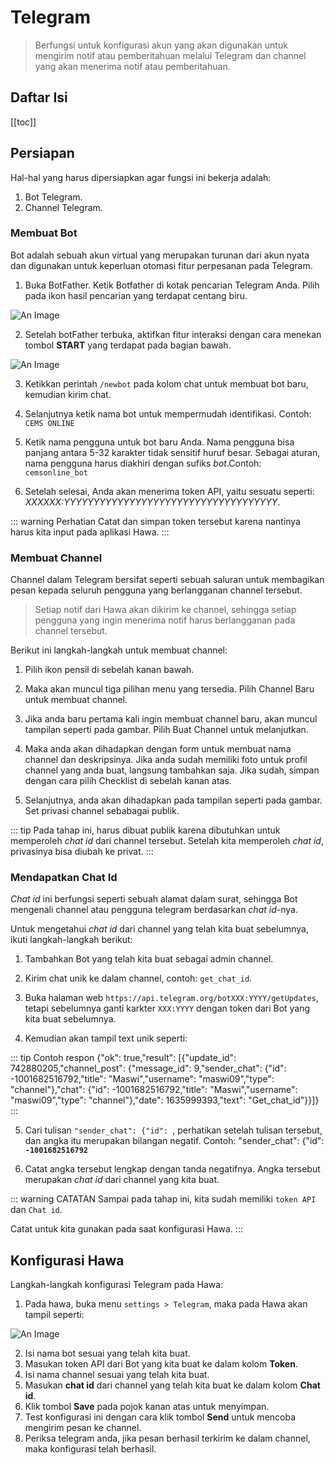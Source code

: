 # Telegram

> Berfungsi untuk konfigurasi akun yang akan digunakan untuk mengirim notif atau pemberitahuan melalui Telegram dan channel yang akan menerima notif atau pemberitahuan.

## Daftar Isi

[[toc]]



## Persiapan

Hal-hal yang harus dipersiapkan agar fungsi ini bekerja adalah:

1. Bot Telegram.
2. Channel Telegram.

### Membuat Bot

Bot adalah sebuah akun virtual yang merupakan turunan dari akun nyata dan digunakan untuk keperluan otomasi fitur perpesanan pada Telegram.

1. Buka BotFather. Ketik Botfather di kotak pencarian Telegram Anda. Pilih pada ikon hasil pencarian yang terdapat centang biru.

![An Image](./img/bot-father.png)

2. Setelah botFather terbuka, aktifkan fitur interaksi dengan cara menekan tombol **START** yang terdapat pada bagian bawah.

![An Image](./img/start-bot-father.png)

3. Ketikkan perintah ```/newbot``` pada kolom chat untuk membuat bot baru, kemudian kirim chat.

4. Selanjutnya ketik nama bot untuk mempermudah identifikasi. Contoh: ```CEMS ONLINE```

5. Ketik nama pengguna untuk bot baru Anda. Nama pengguna bisa panjang antara 5-32 karakter tidak sensitif huruf besar. Sebagai aturan, nama pengguna harus diakhiri dengan sufiks *bot*.Contoh: ```cemsonline_bot```


6. Setelah selesai, Anda akan menerima token API, yaitu sesuatu seperti: *XXXXXX:YYYYYYYYYYYYYYYYYYYYYYYYYYYYYYYYYYYY*.

::: warning Perhatian
Catat dan simpan token tersebut karena nantinya harus kita input pada aplikasi Hawa.
:::

### Membuat Channel

Channel dalam Telegram bersifat seperti sebuah saluran untuk membagikan pesan kepada seluruh pengguna yang berlangganan channel tersebut.

> Setiap notif dari Hawa akan dikirim ke channel, sehingga setiap pengguna yang ingin menerima notif harus berlangganan pada channel tersebut.

Berikut ini langkah-langkah untuk membuat channel:

1. Pilih ikon pensil di sebelah kanan bawah.

2. Maka akan muncul tiga pilihan menu yang tersedia. Pilih Channel Baru untuk membuat channel.

3. Jika anda baru pertama kali ingin membuat channel baru, akan muncul tampilan seperti pada gambar. Pilih Buat Channel untuk melanjutkan.

4. Maka anda akan dihadapkan dengan form untuk membuat nama channel dan deskripsinya.  Jika anda sudah memiliki foto untuk profil channel yang anda buat, langsung tambahkan saja. Jika sudah, simpan dengan cara pilih Checklist di sebelah kanan atas.

5. Selanjutnya, anda akan dihadapkan pada tampilan seperti pada gambar. Set privasi channel sebabagai publik.

 ::: tip 
 Pada tahap ini, harus dibuat publik karena dibutuhkan untuk memperoleh *chat id* dari channel tersebut. Setelah kita memperoleh *chat id*, privasinya bisa diubah ke privat.
 :::


### Mendapatkan Chat Id

*Chat id* ini berfungsi seperti sebuah alamat dalam surat, sehingga Bot mengenali channel atau pengguna telegram berdasarkan *chat id*-nya.

Untuk mengetahui *chat id* dari channel yang telah kita buat sebelumnya, ikuti langkah-langkah berikut:

1. Tambahkan Bot yang telah kita buat sebagai admin channel.

2. Kirim chat unik ke dalam channel, contoh: `get_chat_id`.

3. Buka halaman web `https://api.telegram.org/botXXX:YYYY/getUpdates`, tetapi sebelumnya ganti karkter `XXX:YYYY` dengan token dari Bot yang kita buat sebelumnya.

4. Kemudian akan tampil text unik seperti:

::: tip Contoh respon
{"ok": true,"result": [{"update_id": 742880205,"channel_post": {"message_id": 9,"sender_chat": {"id": -1001682516792,"title": "Maswi","username": "maswi09","type": "channel"},"chat": {"id": -1001682516792,"title": "Maswi","username": "maswi09","type": "channel"},"date": 1635999393,"text": "Get_chat_id"}}]}
:::

5. Cari tulisan `"sender_chat": {"id": `, perhatikan setelah tulisan tersebut, dan angka itu merupakan bilangan negatif. Contoh: "sender_chat": {"id": **`-1001682516792`**

6. Catat angka tersebut lengkap dengan tanda negatifnya. Angka tersebut merupakan *chat id* dari channel yang kita buat.

::: warning CATATAN
Sampai pada tahap ini, kita sudah memiliki `token API` dan `Chat id`.

Catat untuk kita gunakan pada saat konfigurasi Hawa.
:::

## Konfigurasi Hawa

Langkah-langkah konfigurasi Telegram pada Hawa:

1. Pada hawa, buka menu `settings > Telegram`, maka pada Hawa akan tampil seperti:

![An Image](./img/setting-telegram.png)

2. Isi nama bot sesuai yang telah kita buat. 
3. Masukan token API dari Bot yang kita buat ke dalam kolom **Token**.
4. Isi nama channel sesuai yang telah kita buat.
5. Masukan **chat id** dari channel yang telah kita buat ke dalam kolom **Chat id**.
6. Klik tombol **Save** pada pojok kanan atas untuk menyimpan.
7. Test konfigurasi ini dengan cara klik tombol **Send** untuk mencoba mengirim pesan ke channel.
8. Periksa telegram anda, jika pesan berhasil terkirim ke dalam channel, maka konfigurasi telah berhasil.